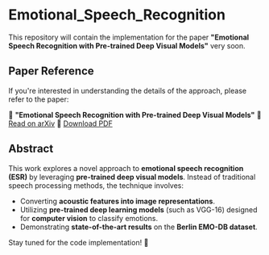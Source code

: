 
# Emotional_Speech_Recognition

This repository will contain the implementation for the paper **"Emotional Speech Recognition with Pre-trained Deep Visual Models"** very soon.

## Paper Reference

If you're interested in understanding the details of the approach, please refer to the paper:

📄 **"Emotional Speech Recognition with Pre-trained Deep Visual Models"**
🔗 [Read on arXiv](https://arxiv.org/abs/2204.03561)
📑 [Download PDF](https://arxiv.org/pdf/2204.03561.pdf)

## Abstract

This work explores a novel approach to **emotional speech recognition (ESR)** by leveraging **pre-trained deep visual models**. Instead of traditional speech processing methods, the technique involves:

- Converting **acoustic features into image representations**.
- Utilizing **pre-trained deep learning models** (such as VGG-16) designed for **computer vision** to classify emotions.
- Demonstrating **state-of-the-art results** on the **Berlin EMO-DB dataset**.

Stay tuned for the code implementation! 🚀
